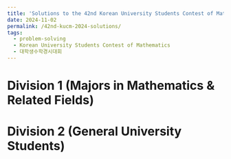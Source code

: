 ```yaml
---
title: 'Solutions to the 42nd Korean University Students Contest of Mathematics'
date: 2024-11-02
permalink: /42nd-kucm-2024-solutions/
tags:
  - problem-solving
  - Korean University Students Contest of Mathematics
  - 대학생수학경시대회
---
```


# Division 1 (Majors in Mathematics & Related Fields)



# Division 2 (General University Students)
